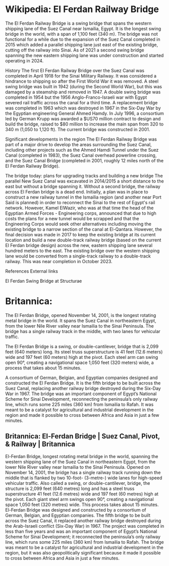 
# Wikipedia: El Ferdan Railway Bridge
The El Ferdan Railway Bridge is a swing bridge that spans the western shipping lane of the Suez Canal near Ismailia, Egypt. It is the longest swing bridge in the world, with a span of 1,100 feet (340 m).
The bridge was not functional for a while due to the expansion of the Suez Canal completed in 2015 which added a parallel shipping lane just east of the existing bridge, cutting off the railway into Sinai. As of 2021 a second swing bridge spanning the new eastern shipping lane was under construction and started operating in 2024.

History
The first El Ferdan Railway Bridge over the Suez Canal was completed in April 1918 for the Sinai Military Railway. It was considered a hindrance to shipping so after the First World War it was removed. A steel swing bridge was built in 1942 (during the Second World War), but this was damaged by a steamship and removed in 1947. A double swing bridge was completed in 1954 but the 1956 Anglo-Franco-Israeli war with Egypt severed rail traffic across the canal for a third time. A replacement bridge was completed in 1963 which was destroyed in 1967 in the Six-Day War by the Egyptian engineering General Ahmed Hamdy.
In July 1996, a consortium led by German Krupp was awarded a $US70 million contract to design and build the bridge, raised to $80 million to increase the main span from 320 to 340 m (1,050 to 1,120 ft).
The current bridge was constructed in 2001.

Significant developments in the region
The El Ferdan Railway Bridge was part of a major drive to develop the areas surrounding the Suez Canal, including other projects such as the Ahmed Hamdi Tunnel under the Suez Canal (completed in 1983), the Suez Canal overhead powerline crossing, and the Suez Canal Bridge (completed in 2001, roughly 12 miles north of the El Ferdan Railway Bridge).

The bridge today: plans for upgrading tracks and building a new bridge
The parallel New Suez Canal was excavated in 2014/2015 a short distance to the east but without a bridge spanning it. Without a second bridge, the railway across El Ferdan bridge is a dead end.
Initially, a plan was in place to construct a new railway tunnel in the Ismailia region (and another near Port Said is planned) in order to reconnect the Sinai to the rest of Egypt's rail network. However, Kamel ElWazir, who was at that time the head of the Egyptian Armed Forces - Engineering corps, announced that due to high costs the plans for a new tunnel would be scrapped and that the Engineering Corps would seek other alternatives including moving the existing bridge to a narrow section of the canal at El-Qantara.
However, the final decision was made in 2017 to keep the existing bridge at its current location and build a new double-track railway bridge (based on the current El Ferdan bridge design) across the new, eastern shipping lane several hundred meters to the east. The existing bridge over the western shipping lane would be converted from a single-track railway to a double-track railway. This was near completion in October 2023.

References
External links

El Ferdan Swing Bridge at Structurae
# Britannica:
The El Ferdan Bridge, opened November 14, 2001, is the longest rotating metal
bridge in the world. It spans the Suez Canal in northeastern Egypt, from the
lower Nile River valley near Ismailia to the Sinai Peninsula. The bridge has a
single railway track in the middle, with two lanes for vehicular traffic.

The El Ferdan Bridge is a swing, or double-cantilever, bridge that is 2,099
feet (640 meters) long. Its steel truss superstructure is 41 feet (12.6
meters) wide and 197 feet (60 meters) high at the pivot. Each steel arm can
swing open 90°, creating a navigational space 1,050 feet (320 meters) wide, a
process that takes about 15 minutes.

A consortium of German, Belgian, and Egyptian companies designed and
constructed the El Ferdan Bridge. It is the fifth bridge to be built across
the Suez Canal, replacing another railway bridge destroyed during the Six-Day
War in 1967. The bridge was an important component of Egypt’s National Scheme
for Sinai Development, reconnecting the peninsula’s only railway line, which
runs some 225 miles (360 km) from Ismailia to Rafah. It was meant to be a
catalyst for agricultural and industrial development in the region and made it
possible to cross between Africa and Asia in just a few minutes.



## Britannica: El-Ferdan Bridge | Suez Canal, Pivot, & Railway | Britannica
El-Ferdan Bridge,  longest rotating metal bridge in the world, spanning the western shipping lane of the Suez Canal in northeastern Egypt, from the lower Nile River valley near Ismailia to the Sinai Peninsula. Opened on November 14, 2001, the bridge has a single railway track running down the middle that is flanked by two 10-foot- (3-metre-) wide lanes for high-speed vehicular traffic. Also called a swing, or double-cantilever, bridge, the structure is 2,099 feet (640 metres) long and has a steel truss superstructure 41 feet (12.6 metres) wide and 197 feet (60 metres) high at the pivot. Each giant steel arm swings open 90°, creating a navigational space 1,050 feet (320 metres) wide. This process takes about 15 minutes.
El-Ferdan Bridge was designed and constructed by a consortium of German, Belgian, and Egyptian companies. The fifth bridge to be built across the Suez Canal, it replaced another railway bridge destroyed during the Arab-Israeli conflict (Six-Day War) in 1967. The project was completed in less than five years and was an important component of Egypt’s National Scheme for Sinai Development; it reconnected the peninsula’s only railway line, which runs some 225 miles (360 km) from Ismailia to Rafah. The bridge was meant to be a catalyst for agricultural and industrial development in the region, but it was also geopolitically significant because it made it possible to cross between Africa and Asia in just a few minutes.
